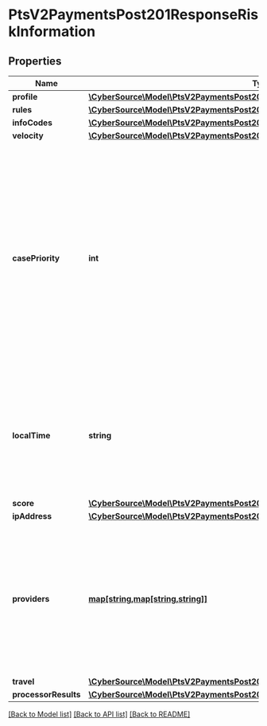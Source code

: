 # PtsV2PaymentsPost201ResponseRiskInformation

## Properties
Name | Type | Description | Notes
------------ | ------------- | ------------- | -------------
**profile** | [**\CyberSource\Model\PtsV2PaymentsPost201ResponseRiskInformationProfile**](PtsV2PaymentsPost201ResponseRiskInformationProfile.md) |  | [optional] 
**rules** | [**\CyberSource\Model\PtsV2PaymentsPost201ResponseRiskInformationRules[]**](PtsV2PaymentsPost201ResponseRiskInformationRules.md) |  | [optional] 
**infoCodes** | [**\CyberSource\Model\PtsV2PaymentsPost201ResponseRiskInformationInfoCodes**](PtsV2PaymentsPost201ResponseRiskInformationInfoCodes.md) |  | [optional] 
**velocity** | [**\CyberSource\Model\PtsV2PaymentsPost201ResponseRiskInformationVelocity**](PtsV2PaymentsPost201ResponseRiskInformationVelocity.md) |  | [optional] 
**casePriority** | **int** | You receive this field only if you subscribe to the Enhanced Case Management service. The priority level ranges from 1 (highest) to 5 (lowest); the default value is 3. If you do not assign a priority to your rules or to your profiles, the default value is given to the order.  For all possible values, see the &#x60;decision_case_priority&#x60; field description in the _Decision Manager Using the SCMP API Developer Guide_ on the [CyberSource Business Center.](https://ebc2.cybersource.com/ebc2/) Click **Decision Manager** &gt; **Documentation** &gt; **Guides** &gt; _Decision Manager Using the SCMP API Developer Guide_ (PDF link). | [optional] 
**localTime** | **string** | The customer&#39;s local time (&#x60;hh:mm:ss&#x60;), which is calculated from the transaction request time and the customer&#39;s billing address.  For details, see the &#x60;score_time_local&#x60; field description in the _Decision Manager Using the SCMP API Developer Guide_ on the [CyberSource Business Center.](https://ebc2.cybersource.com/ebc2/) | [optional] 
**score** | [**\CyberSource\Model\PtsV2PaymentsPost201ResponseRiskInformationScore**](PtsV2PaymentsPost201ResponseRiskInformationScore.md) |  | [optional] 
**ipAddress** | [**\CyberSource\Model\PtsV2PaymentsPost201ResponseRiskInformationIpAddress**](PtsV2PaymentsPost201ResponseRiskInformationIpAddress.md) |  | [optional] 
**providers** | [**map[string,map[string,string]]**](map.md) | Name of the 3rd party provider, for example, Emailage. For all possible values, see the &#x60;decision_provider_#_name&#x60; field description in the _Decision Manager Using the SCMP API Developer Guide_ on the [CyberSource Business Center.](https://ebc2.cybersource.com/ebc2/) Click **Decision Manager** &gt; **Documentation** &gt; **Guides** &gt; _Decision Manager Using the SCMP API Developer Guide_ (PDF link). | [optional] 
**travel** | [**\CyberSource\Model\PtsV2PaymentsPost201ResponseRiskInformationTravel**](PtsV2PaymentsPost201ResponseRiskInformationTravel.md) |  | [optional] 
**processorResults** | [**\CyberSource\Model\PtsV2PaymentsPost201ResponseRiskInformationProcessorResults**](PtsV2PaymentsPost201ResponseRiskInformationProcessorResults.md) |  | [optional] 

[[Back to Model list]](../README.md#documentation-for-models) [[Back to API list]](../README.md#documentation-for-api-endpoints) [[Back to README]](../README.md)


